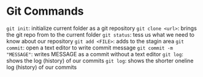 # Git Commands

`git init`: initialize current folder as a git repository
`git clone <url>`: brings the git repo from <url> to the current folder
`git status`: tess us what we need to know about our repository
`git add <FILE>`: adds <FILE> to the stagin area
`git commit`: open a text editor to write commit message
`git commit -m "MESSAGE"`: writes MESSAGE as a commit without a text editor
`git log`: shows the log (history) of our commits
`git log`: shows the shorter oneline log (history) of our commits
